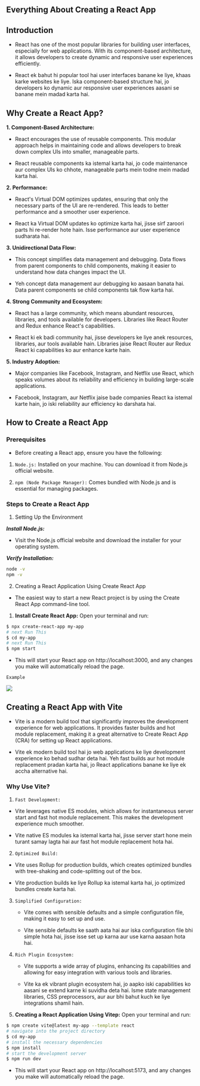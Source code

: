 ## Everything About Creating a React App



## Introduction

- React has  one of the most popular libraries for building user interfaces, especially for web applications. With its component-based architecture, it allows developers to create dynamic and responsive user experiences efficiently.


- React ek bahut hi popular tool hai user interfaces banane ke liye, khaas karke websites ke liye. Iska component-based structure hai, jo developers ko dynamic aur responsive user experiences aasani se banane mein madad karta hai.

## Why Create a React App?

**1. Component-Based Architecture:**

- React encourages the use of reusable components. This modular approach helps in maintaining code and allows developers to break down complex UIs into smaller, manageable parts.

- React reusable components ka istemal karta hai, jo code maintenance aur complex UIs ko chhote, manageable parts mein todne mein madad karta hai.

**2. Performance:**

- React's Virtual DOM optimizes updates, ensuring that only the necessary parts of the UI are re-rendered. This leads to better performance and a smoother user experience.

- React ka Virtual DOM updates ko optimize karta hai, jisse sirf zaroori parts hi re-render hote hain. Isse performance aur user experience sudharata hai.


**3. Unidirectional Data Flow:**

- This concept simplifies data management and debugging. Data flows from parent components to child components, making it easier to understand how data changes impact the UI.


- Yeh concept data management aur debugging ko aasaan banata hai. Data parent components se child components tak flow karta hai.

**4. Strong Community and Ecosystem:**

- React has a large community, which means abundant resources, libraries, and tools available for developers. Libraries like React Router and Redux enhance React's capabilities.


- React ki ek badi community hai, jisse developers ke liye anek resources, libraries, aur tools available hain. Libraries jaise React Router aur Redux React ki capabilities ko aur enhance karte hain.




**5. Industry Adoption:**

- Major companies like Facebook, Instagram, and Netflix use React, which speaks volumes about its reliability and efficiency in building large-scale applications.

- Facebook, Instagram, aur Netflix jaise bade companies React ka istemal karte hain, jo iski reliability aur efficiency ko darshata hai.



## How to Create a React App

### Prerequisites

- Before creating a React app, ensure you have the following:

1. `Node.js:` Installed on your machine. You can download it from Node.js official website.

2. `npm (Node Package Manager):` Comes bundled with Node.js and is essential for managing packages.


### Steps to Create a React App

1. Setting Up the Environment

***Install Node.js:***

- Visit the Node.js official website and download the installer for your operating system.

***Verify Installation:***

```bash
node -v
npm -v

```

2. Creating a React Application Using Create React App

- The easiest way to start a new React project is by using the Create React App command-line tool.

1. **Install Create React App:** Open your terminal and run:


````bash
$ npx create-react-app my-app
# next Run This
$ cd my-app
# next Run This
$ npm start

````

- This will start your React app on http://localhost:3000, and any changes you make will automatically reload the page.

`Example`

<img src="https://cdn.jsdelivr.net/gh/facebook/create-react-app@27b42ac7efa018f2541153ab30d63180f5fa39e0/screencast.svg">

## Creating a React App with Vite

- Vite is a modern build tool that significantly improves the development experience for web applications. It provides faster builds and hot module replacement, making it a great alternative to Create React App (CRA) for setting up React applications.


- Vite ek modern build tool hai jo web applications ke liye development experience ko behad sudhar deta hai. Yeh fast builds aur hot module replacement pradan karta hai, jo React applications banane ke liye ek accha alternative hai.

### Why Use Vite?

1. `Fast Development:`

- Vite leverages native ES modules, which allows for instantaneous server start and fast hot module replacement. This makes the development experience much smoother.

- Vite native ES modules ka istemal karta hai, jisse server start hone mein turant samay lagta hai aur fast hot module replacement hota hai.

2. `Optimized Build:`

- Vite uses Rollup for production builds, which creates optimized bundles with tree-shaking and code-splitting out of the box.

- Vite production builds ke liye Rollup ka istemal karta hai, jo optimized bundles create karta hai.


3. `Simplified Configuration:`

    - Vite comes with sensible defaults and a simple configuration file, making it easy to set up and use.

    - Vite sensible defaults ke saath aata hai aur iska configuration file bhi simple hota hai, jisse isse set up karna aur use karna aasaan hota hai.

4. `Rich Plugin Ecosystem:`

    - Vite supports a wide array of plugins, enhancing its capabilities and allowing for easy integration with various tools and libraries.


    - Vite ka ek vibrant plugin ecosystem hai, jo aapko iski capabilities ko aasani se extend karne ki suvidha deta hai. Isme state management libraries, CSS preprocessors, aur aur bhi bahut kuch ke liye integrations shamil hain.


2. **Creating a React Application Using Vitep:** Open your terminal and run:


````bash
$ npm create vite@latest my-app --template react
# navigate into the project directory
$ cd my-app
# install the necessary dependencies
$ npm install
# start the development server
$ npm run dev

````

- This will start your React app on http://localhost:5173, and any changes you make will automatically reload the page.